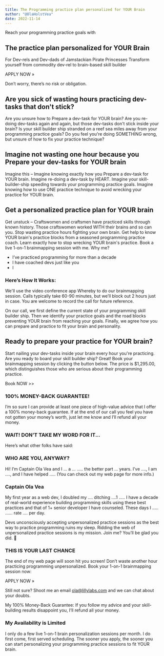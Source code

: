 ```yaml
---
title: The Programming practice plan personalized for YOUR Brain
author: "@OlaHolstVea"
date: 2022-11-14
---
```


Reach your programming practice goals with

## The practice plan personalized for YOUR Brain

For Dev-rels and Dev-dads of Jamstackian Pirate Princesses
Transform yourself from commodity dev-rel to brain-based skill builder

APPLY NOW »

Don’t worry, there’s no risk or obligation.


## Are you sick of wasting hours practicing dev-tasks that don't stick?

Are you unsure how to Prepare a dev-task for YOUR brain? Are you re-doing dev-tasks again and again, but those dev-tasks don't stick inside your brain? Is your skill builder ship stranded on a reef sea miles away from your programming practice goals? Do you feel you're doing SOMETHING wrong, but unsure of how to fix your practice technique?

## Imagine not wasting one hour because you Prepare your dev-tasks for YOUR brain

Imagine this – Imagine knowing exactly how you Prepare a dev-task for YOUR brain. Imagine re-doing a dev-task by HEART. Imagine your skill-builder-ship speeding towards your programming practice goals. Imagine knowing how to use ONE practice technique to avoid wrecking your practice for YOUR brain.

## Get a personalized practice plan for YOUR brain

Get unstuck – Craftswomen and craftsmen have practiced skills through known history. Those craftswomen worked WITH their brains and so can you. Stop wasting practice hours fighting your own brain. Get help to know YOUR brain's practice blocks from a seasoned programming practice coach. Learn exactly how to stop wrecking YOUR brain's practice. Book a live 1-on-1 brainmapping session with me. Why me?

* I’ve practiced programming for more than a decade
* I have coached devs just like you
* I

### Here’s How It Works:

We'll use the video conference app Whereby to do our brainmapping session. Calls typically take 60-90 minutes, but we’ll block out 2 hours just in case. You are welcome to record the call for future reference.

On our call, we first define the current state of your programming skill builder ship. Then we identify your practice goals and the road blocks preventing YOUR brain from reaching your goals. Finally, we agree how you can prepare and practice to fit your brain and personality.



## Ready to prepare your practice for YOUR brain?

Start nailing your dev-tasks inside your brain every hour you're practicing. Are you ready to board your skill builder ship? Great! Book your brainmapping session by clicking the button below. The price is $1,295.00, which distinguishes those who are serious about their programming practice.

Book NOW >>

### 100% MONEY-BACK GUARANTEE!
I’m so sure I can provide at least one piece of high-value advice that I offer a 100% money-back guarantee. If at the end of our call you feel you have not gotten your money’s worth, just let me know and I’ll refund all your money.

### WAIT! DON’T TAKE MY WORD FOR IT...
Here’s what other folks have said:




### WHO ARE YOU, ANYWAY?
Hi! I’m Captain Ola Vea and I ... a ... ..... the better part  ... years. I’ve ...., I am ...., and I have helped ..... (You can check out my web page for more info.)

### Captain Ola Vea

My first year as a web dev, I doubled my .... ditching ....1 ..... I have a decade of real-world experience building programming skills using these best practices and that of 1+ senior developer I have counseled. These days I  .....  ...... rate .... per day.

Devs unconsciously accepting unpersonalized practice sessions as the best way to practice programming ruins my sleep. Ridding the web of unpersonalized practice sessions is my mission. Join me? You’ll be glad you did. 🙂

### THIS IS YOUR LAST CHANCE
The end of my web page will soon hit you screen! Don’t waste another hour practicing programming unpersonalized. Book your 1-on-1 brainmapping session now:

APPLY NOW »

Still not sure? Shoot me an email ola@lillylabs.com and we can chat about your doubts.

My 100% Money-Back Guarantee: If you follow my advice and your skill-building results disappoint you, I’ll refund all your money.

### My Availability is Limited

I only do a few live 1-on-1 brain personalization sessions per month. I do first come, first served scheduling. The sooner you apply, the sooner you can start personalizing your programming practice sessions to fit YOUR brain.

